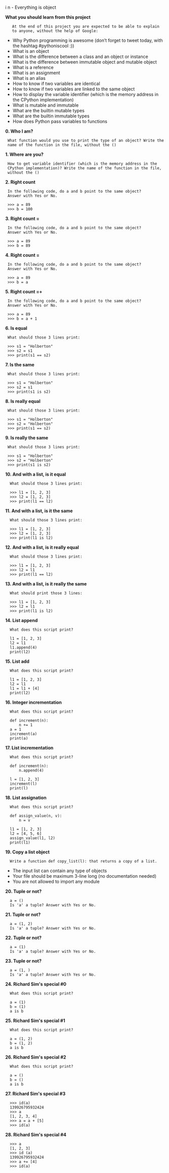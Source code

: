 i
n - Everything is object

**What you should learn from this project**

       At the end of this project you are expected to be able to explain
       to anyone, without the help of Google:

* Why Python programming is awesome (don’t forget to tweet today, with the
  hashtag #pythoniscool :))
* What is an object
* What is the difference between a class and an object or instance
* What is the difference between immutable object and mutable object
* What is a reference
* What is an assignment
* What is an alias
* How to know if two variables are identical
* How to know if two variables are linked to the same object
* How to display the variable identifier (which is the memory address
  in the CPython implementation)
* What is mutable and immutable
* What are the builtin mutable types
* What are the builtin immutable types
* How does Python pass variables to functions

**0. Who I am?**

     What function would you use to print the type of an object? Write the
     name of the function in the file, without the ()

**1. Where are you?**

     How to get variable identifier (which is the memory address in the
     CPython implementation)? Write the name of the function in the file,
     without the ()

**2. Right count**

     In the following code, do a and b point to the same object?
     Answer with Yes or No.

     >>> a = 89
     >>> b = 100

**3. Right count =**

     In the following code, do a and b point to the same object?
     Answer with Yes or No.

     >>> a = 89
     >>> b = 89

**4. Right count =**

     In the following code, do a and b point to the same object?
     Answer with Yes or No.

     >>> a = 89
     >>> b = a

**5. Right count =+**

     In the following code, do a and b point to the same object?
     Answer with Yes or No.

     >>> a = 89
     >>> b = a + 1

**6. Is equal**

     What should those 3 lines print:

     >>> s1 = "Holberton"
     >>> s2 = s1
     >>> print(s1 == s2)

**7. Is the same**

     What should those 3 lines print:

     >>> s1 = "Holberton"
     >>> s2 = s1
     >>> print(s1 is s2)

**8. Is really equal**

     What should those 3 lines print:

     >>> s1 = "Holberton"
     >>> s2 = "Holberton"
     >>> print(s1 == s2)

**9. Is really the same**

     What should those 3 lines print:

     >>> s1 = "Holberton"
     >>> s2 = "Holberton"
     >>> print(s1 is s2)

**10. And with a list, is it equal**

      What should those 3 lines print:

      >>> l1 = [1, 2, 3]
      >>> l2 = [1, 2, 3]
      >>> print(l1 == l2)

**11. And with a list, is it the same**

      What should those 3 lines print:

      >>> l1 = [1, 2, 3]
      >>> l2 = [1, 2, 3]
      >>> print(l1 is l2)

**12. And with a list, is it really equal**

      What should those 3 lines print:

      >>> l1 = [1, 2, 3]
      >>> l2 = l1
      >>> print(l1 == l2)

**13. And with a list, is it really the same**

      What should print those 3 lines:

      >>> l1 = [1, 2, 3]
      >>> l2 = l1
      >>> print(l1 is l2)

**14. List append**

      What does this script print?

      l1 = [1, 2, 3]
      l2 = l1
      l1.append(4)
      print(l2)

**15. List add**

      What does this script print?

      l1 = [1, 2, 3]
      l2 = l1
      l1 = l1 + [4]
      print(l2)

**16. Integer incrementation**

      What does this script print?

      def increment(n):
      	  n += 1
      a = 1
      increment(a)
      print(a)

**17. List incrementation**

      What does this script print?

      def increment(n):
      	  n.append(4)

      l = [1, 2, 3]
      increment(l)
      print(l)

**18. List assignation**

      What does this script print?

      def assign_value(n, v):
      	  n = v

      l1 = [1, 2, 3]
      l2 = [4, 5, 6]
      assign_value(l1, l2)
      print(l1)

**19. Copy a list object**

      Write a function def copy_list(l): that returns a copy of a list.

* The input list can contain any type of objects
* Your file should be maximum 3-line long (no documentation needed)
* You are not allowed to import any module

**20. Tuple or not?**

      a = ()
      Is 'a' a tuple? Answer with Yes or No.

**21. Tuple or not?**

      a = (1, 2)
      Is 'a' a tuple? Answer with Yes or No.

**22. Tuple or not?**

      a = (1)
      Is 'a' a tuple? Answer with Yes or No.

**23. Tuple or not?**

      a = (1, )
      Is 'a' a tuple? Answer with Yes or No.

**24. Richard Sim's special #0**

      What does this script print?

      a = (1)
      b = (1)
      a is b

**25. Richard Sim's special #1**

      What does this script print?

      a = (1, 2)
      b = (1, 2)
      a is b

**26. Richard Sim's special #2**

      What does this script print?

      a = ()
      b = ()
      a is b

**27. Richard Sim's special #3**

      >>> id(a)
      139926795932424
      >>> a
      [1, 2, 3, 4]
      >>> a = a + [5]
      >>> id(a)

**28. Richard Sim's special #4**

      >>> a
      [1, 2, 3]
      >>> id (a)
      139926795932424
      >>> a += [4]
      >>> id(a)
